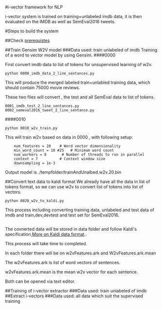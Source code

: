 #i-vector framework for NLP

i-vector system is trained on training+unlabeled imdb data, it is then evaluated on the IMDB as well as SemEval2016 tweets.

#Steps to build the system

##Check [prerequistes](./prerequisites.md)

##Train Gensim W2V model
###Data used:
train unlabeled of imdb
Training of a word to vector model by using Gensim.
####0000

First convert imdb data to list of tokens for unsupervised learning of w2v.
~~~
python 0000_imdb_data_2_line_sentances.py
~~~
This will produce the merged labeled train+unlabled training data, which should contain 75000 movie reviews.

These two files will convert , the test and all SemEval data to list of tokens.
~~~
0001_imdb_test_2_line_sentances.py
0002_semeval2016_tweet_2_line_sentance.py
~~~

####0010

~~~
python 0010_w2v_train.py
~~~
This will train w2v based on data in 0000 , with following setup:
~~~
    num_features = 20    # Word vector dimensionality
    min_word_count = 10 #25   # Minimum word count
    num_workers = 8       # Number of threads to run in parallel
    context = 7          # Context window size
    downsampling = 1e-3
~~~

Output model is ./tempfolder/trainAndUnalbed.w2v.20.bin

##Convert text data to kaldi format
We already have all the data in list of tokens format, so we can use w2v to convert list of tokens into list of vectors.

~~~
python 0020_w2v_to_kaldi.py
~~~

This process including converting training data, unlabeled and test data of imdb and train,dev,devtest and test set for SemEval2016.


##


The covnerted data will be stored in data folder and follow Kaldi's specification,[More on Kaldi data format](https://github.com/StevenLOL/Research_speech_speaker_verification_nist_sre2010/blob/master/doc/help_kaldi.md)..

This process will take time to completed.

In each folder there will be on w2vFeatures.ark and W2vFeatures.ark.mean

The w2vFeatures.ark is list of word vectors of sentences.

w2vFeatures.ark.mean is the mean w2v vector for each sentence.

Both can be opened via text editor.




##Training of i-vector extractor
###Data used:
train unlabeled of imdb
##Extract i-vectors
###Data used:
all data which suit the supervised training



